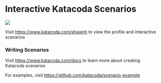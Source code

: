# Interactive Katacoda Scenarios

[![](http://shields.katacoda.com/katacoda/shawnh/count.svg)](https://www.katacoda.com/shawnh "Get your profile on Katacoda.com")

Visit https://www.katacoda.com/shawnh to view the profile and interactive scenarios

### Writing Scenarios
Visit https://www.katacoda.com/docs to learn more about creating Katacoda scenarios

For examples, visit https://github.com/katacoda/scenario-example
